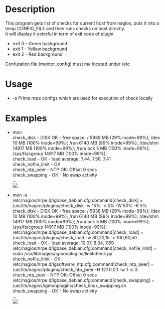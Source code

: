 # Description
This program gets list of checks for current host from nagios, puts it into a temp CONFIG_FILE and then runs checks on host directly.  
It will display it colorful in term of exit code of plugin  
- exit 0 - Green background  
- exit 1 - Yellow background  
- exit 2 - Red background  

Confuration file (montor_config) must me located under /etc

# Usage
- -s
        Prints nrpe configs which are used for execution of check locally

# Examples
- mon  
check_disk - DISK OK - free space: / 5939 MB (29% inode=99%); /dev 10 MB (100% inode=99%); /run 6140 MB (89% inode=99%);   /dev/shm 14917 MB (100% inode=99%); /run/lock 5 MB (100% inode=99%); /sys/fs/cgroup 14917 MB (100% inode=99%);  
check_load - OK - load average: 7.44, 7.56, 7.41  
check_nofile_limit - OK  
check_ntp_peer - NTP OK: Offset 0 secs  
check_swapping - OK - No swap activity  
...  
![](https://3.downloader.disk.yandex.ru/disk/f423241fa113227243b06d0442e27bd97391bc6309e6f5139abf1739ab673705/56d9ed48/33-bZQkAwxR3vD43Wn86qYVRhGcYkSU5g8WGi2Xq0s-IO9dqVo_okBXajdg-QiCRSdCxIzpNcfhwDeFhp0xfuQ%3D%3D?uid=0&filename=montor.png&disposition=inline&hash=&limit=0&content_type=image%2Fpng&fsize=47770&hid=673f84c5158eb284661b01a7e674503c&media_type=image&tknv=v2&etag=1a287d8d1d61bbb4ee2aeb7ce7d5c274)

- mon -s  
/etc/nagios/nrpe.d/igbase_debian.cfg:command[check_disk] = /usr/lib/nagios/plugins/check_disk -w 15% -c 5% -W 50% -K 5%  
check_disk - DISK OK - free space: / 5938 MB (29% inode=99%); /dev 10 MB (100% inode=99%); /run 6140 MB (89% inode=99%);   /dev/shm 14917 MB (100% inode=99%); /run/lock 5 MB (100% inode=99%); /sys/fs/cgroup 14917 MB (100% inode=99%);  
/etc/nagios/nrpe.d/igbase_debian.cfg:command[check_load] = /usr/lib/nagios/plugins/check_load -w 30,20,15 -c 100,80,50  
check_load - OK - load average: 10.07, 8.34, 7.69  
/etc/nagios/nrpe.d/igbase_debian.cfg:command[check_nofile_limit] = sudo /usr/lib/nagios/igmonplugins/limitcheck.py  
check_nofile_limit - OK  
/etc/nagios/nrpe.d/igsoftware_ntp.cfg:command[check_ntp_peer] = /usr/lib/nagios/plugins/check_ntp_peer -H 127.0.0.1 -w 1 -c 3  
check_ntp_peer - NTP OK: Offset 0 secs  
/etc/nagios/nrpe.d/igbase_debian.cfg:command[check_swapping] = /usr/lib/nagios/igmonplugins/check_linux_swapping.sh  
check_swapping - OK - No swap activity  
...  
![](https://4.downloader.disk.yandex.ru/disk/a34165fd8104c26132572b4c36c3bc621dc892bc7ad05767b4d50710697f9fcd/56d9edec/33-bZQkAwxR3vD43Wn86qa08n28iEWy1oBlI6sTOekrhtVL82sCe-1knurOs90nOA-4XVK3pis4mD5eiRjpWyA%3D%3D?uid=0&filename=montors.png&disposition=inline&hash=&limit=0&content_type=image%2Fpng&fsize=81398&hid=f468e600be4ebc859a69cae6285b2112&media_type=image&tknv=v2&etag=080e5997daf690ce51b89c487e61f8eb)
